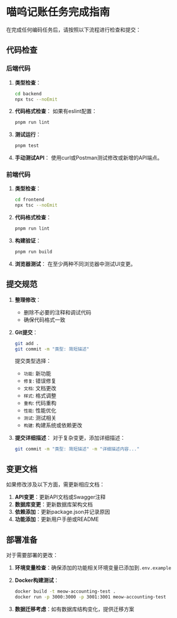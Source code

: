 # 喵呜记账任务完成指南

在完成任何编码任务后，请按照以下流程进行检查和提交：

## 代码检查

### 后端代码

1. **类型检查**：
   ```bash
   cd backend
   npx tsc --noEmit
   ```

2. **代码格式检查**：
   如果有eslint配置：
   ```bash
   pnpm run lint
   ```

3. **测试运行**：
   ```bash
   pnpm test
   ```

4. **手动测试API**：
   使用curl或Postman测试修改或新增的API端点。

### 前端代码

1. **类型检查**：
   ```bash
   cd frontend
   npx tsc --noEmit
   ```

2. **代码格式检查**：
   ```bash
   pnpm run lint
   ```

3. **构建验证**：
   ```bash
   pnpm run build
   ```

4. **浏览器测试**：
   在至少两种不同浏览器中测试UI变更。

## 提交规范

1. **整理修改**：
   - 删除不必要的注释和调试代码
   - 确保代码格式一致

2. **Git提交**：
   ```bash
   git add .
   git commit -m "类型: 简短描述"
   ```

   提交类型选择：
   - `功能`: 新功能
   - `修复`: 错误修复
   - `文档`: 文档更改
   - `样式`: 格式调整
   - `重构`: 代码重构
   - `性能`: 性能优化
   - `测试`: 测试相关
   - `构建`: 构建系统或依赖更改

3. **提交详细描述**：
   对于复杂变更，添加详细描述：
   ```bash
   git commit -m "类型: 简短描述" -m "详细描述内容..."
   ```

## 变更文档

如果修改涉及以下方面，需更新相应文档：

1. **API变更**：更新API文档或Swagger注释
2. **数据库变更**：更新数据库架构文档
3. **依赖添加**：更新package.json并记录原因
4. **功能添加**：更新用户手册或README

## 部署准备

对于需要部署的更改：

1. **环境变量检查**：确保添加的功能相关环境变量已添加到`.env.example`
2. **Docker构建测试**：
   ```bash
   docker build -t meow-accounting-test .
   docker run -p 3000:3000 -p 3001:3001 meow-accounting-test
   ```

3. **数据迁移考虑**：如有数据库结构变化，提供迁移方案